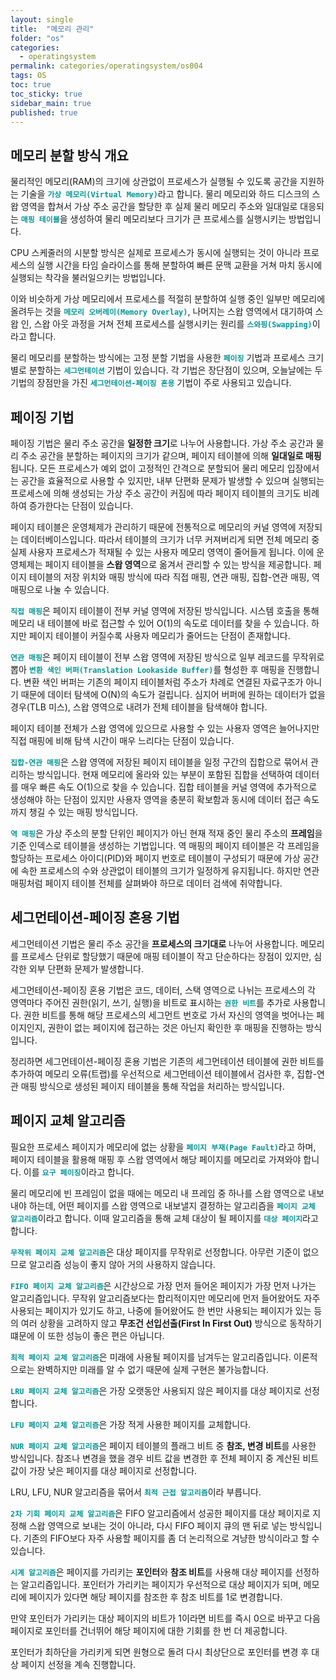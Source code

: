 ```yaml
---
layout: single
title:  "메모리 관리"
folder: "os"
categories:
  - operatingsystem
permalink: categories/operatingsystem/os004
tags: OS
toc: true
toc_sticky: true
sidebar_main: true
published: true
---
```


## 메모리 분할 방식 개요
물리적인 메모리(RAM)의 크기에 상관없이 프로세스가 실행될 수 있도록 공간을 지원하는 기술을 <span style="color: rgb(3, 150, 150); font-weight: bold;">`가상 메모리(Virtual Memory)`</span>라고 합니다. 물리 메모리와 하드 디스크의 스왑 영역을 합쳐서 가상 주소 공간을 할당한 후 실제 물리 메모리 주소와 일대일로 대응되는 <span style="color: rgb(3, 150, 150); font-weight: bold;">`매핑 테이블`</span>을 생성하여 물리 메모리보다 크기가 큰 프로세스를 실행시키는 방법입니다.

CPU 스케줄러의 시분할 방식은 실제로 프로세스가 동시에 실행되는 것이 아니라 프로세스의 실행 시간을 타임 슬라이스를 통해 분할하여 빠른 문맥 교환을 거쳐 마치 동시에 실행되는 착각을 불러일으키는 방법입니다.

이와 비슷하게 가상 메모리에서 프로세스를 적절히 분할하여 실행 중인 일부만 메모리에 올려두는 것을 <span style="color: rgb(3, 150, 150); font-weight: bold;">`메모리 오버레이(Memory Overlay)`</span>, 나머지는 스왑 영역에서 대기하여 스왑 인, 스왑 아웃 과정을 거쳐 전체 프로세스를 실행시키는 원리를 <span style="color: rgb(3, 150, 150); font-weight: bold;">`스와핑(Swapping)`</span>이라고 합니다.

물리 메모리를 분할하는 방식에는 고정 분할 기법을 사용한 <span style="color: rgb(3, 150, 150); font-weight: bold;">`페이징`</span> 기법과 프로세스 크기별로 분할하는 <span style="color: rgb(3, 150, 150); font-weight: bold;">`세그먼테이션`</span> 기법이 있습니다. 각 기법은 장단점이 있으며, 오늘날에는 두 기법의 장점만을 가진 <span style="color: rgb(3, 150, 150); font-weight: bold;">`세그먼테이션-페이징 혼용`</span> 기법이 주로 사용되고 있습니다.

## 페이징 기법
페이징 기법은 물리 주소 공간을 **일정한 크기**로 나누어 사용합니다. 가상 주소 공간과 물리 주소 공간을 분할하는 페이지의 크기가 같으며, 페이지 테이블에 의해 **일대일로 매핑**됩니다. 모든 프로세스가 예외 없이 고정적인 간격으로 분할되어 물리 메모리 입장에서는 공간을 효율적으로 사용할 수 있지만, 내부 단편화 문제가 발생할 수 있으며 실행되는 프로세스에 의해 생성되는 가상 주소 공간이 커짐에 따라 페이지 테이블의 크기도 비례하여 증가한다는 단점이 있습니다.

페이지 테이블은 운영체제가 관리하기 때문에 전통적으로 메모리의 커널 영역에 저장되는 데이터베이스입니다. 따라서 테이블의 크기가 너무 커져버리게 되면 전체 메모리 중 실제 사용자 프로세스가 적재될 수 있는 사용자 메모리 영역이 줄어들게 됩니다. 이에 운영체제는 페이지 테이블을 **스왑 영역**으로 옮겨서 관리할 수 있는 방식을 제공합니다. 페이지 테이블의 저장 위치와 매핑 방식에 따라 직접 매핑, 연관 매핑, 집합-연관 매핑, 역 매핑으로 나눌 수 있습니다.

<span style="color: rgb(3, 150, 150); font-weight: bold;">`직접 매핑`</span>은 페이지 테이블이 전부 커널 영역에 저장된 방식입니다. 시스템 호출을 통해 메모리 내 테이블에 바로 접근할 수 있어 O(1)의 속도로 데이터를 찾을 수 있습니다. 하지만 페이지 테이블이 커질수록 사용자 메모리가 줄어드는 단점이 존재합니다.

<span style="color: rgb(3, 150, 150); font-weight: bold;">`연관 매핑`</span>은 페이지 테이블이 전부 스왑 영역에 저장된 방식으로 일부 레코드를 무작위로 뽑아 <span style="color: rgb(3, 150, 150); font-weight: bold;">`변환 색인 버퍼(Translation Lookaside Buffer)`</span>를 형성한 후 매핑을 진행합니다. 변환 색인 버퍼는 기존의 페이지 테이블처럼 주소가 차례로 연결된 자료구조가 아니기 때문에 데이터 탐색에 O(N)의 속도가 걸립니다. 심지어 버퍼에 원하는 데이터가 없을 경우(TLB 미스), 스왑 영역으로 내려가 전체 테이블을 탐색해야 합니다.

페이지 테이블 전체가 스왑 영역에 있으므로 사용할 수 있는 사용자 영역은 늘어나지만 직접 매핑에 비해 탐색 시간이 매우 느리다는 단점이 있습니다.

<span style="color: rgb(3, 150, 150); font-weight: bold;">`집합-연관 매핑`</span>은 스왑 영역에 저장된 페이지 테이블을 일정 구간의 집합으로 묶어서 관리하는 방식입니다. 현재 메모리에 올라와 있는 부분이 포함된 집합을 선택하여 데이터를 매우 빠른 속도 O(1)으로 찾을 수 있습니다. 집합 테이블을 커널 영역에 추가적으로 생성해야 하는 단점이 있지만 사용자 영역을 충분히 확보함과 동시에 데이터 접근 속도까지 챙길 수 있는 매핑 방식입니다.

<span style="color: rgb(3, 150, 150); font-weight: bold;">`역 매핑`</span>은 가상 주소의 분할 단위인 페이지가 아닌 현재 적재 중인 물리 주소의 **프레임**을 기준 인덱스로 테이블을 생성하는 기법입니다. 역 매핑의 페이지 테이블은 각 프레임을 할당하는 프로세스 아이디(PID)와 페이지 번호로 테이블이 구성되기 때문에 가상 공간에 속한 프로세스의 수와 상관없이 테이블의 크기가 일정하게 유지됩니다. 하지만 연관 매핑처럼 페이지 테이블 전체를 살펴봐야 하므로 데이터 검색에 취약합니다.

## 세그먼테이션-페이징 혼용 기법
세그먼테이션 기법은 물리 주소 공간을 **프로세스의 크기대로** 나누어 사용합니다. 메모리를 프로세스 단위로 할당했기 때문에 매핑 테이블이 작고 단순하다는 장점이 있지만, 심각한 외부 단편화 문제가 발생합니다.

세그먼테이션-페이징 혼용 기법은 코드, 데이터, 스택 영역으로 나뉘는 프로세스의 각 영역마다 주어진 권한(읽기, 쓰기, 실행)을 비트로 표시하는 <span style="color: rgb(3, 150, 150); font-weight: bold;">`권한 비트`</span>를 추가로 사용합니다. 권한 비트를 통해 해당 프로세스의 세그먼트 번호로 가서 자신의 영역을 벗어나는 페이지인지, 권한이 없는 페이지에 접근하는 것은 아닌지 확인한 후 매핑을 진행하는 방식입니다.

정리하면 세그먼테이션-페이징 혼용 기법은 기존의 세그먼테이션 테이블에 권한 비트를 추가하여 메모리 오류(트랩)를 우선적으로 세그먼테이션 테이블에서 검사한 후, 집합-연관 매핑 방식으로 생성된 페이지 테이블을 통해 작업을 처리하는 방식입니다.

## 페이지 교체 알고리즘
필요한 프로세스 페이지가 메모리에 없는 상황을 <span style="color: rgb(3, 150, 150); font-weight: bold;">`페이지 부재(Page Fault)`</span>라고 하며, 페이지 테이블을 활용해 매핑 후 스왑 영역에서 해당 페이지를 메모리로 가져와야 합니다. 이를 <span style="color: rgb(3, 150, 150); font-weight: bold;">`요구 페이징`</span>이라고 합니다.

물리 메모리에 빈 프레임이 없을 때에는 메모리 내 프레임 중 하나를 스왑 영역으로 내보내야 하는데, 어떤 페이지를 스왑 영역으로 내보낼지 결정하는 알고리즘을 <span style="color: rgb(3, 150, 150); font-weight: bold;">`페이지 교체 알고리즘`</span>이라고 합니다. 이때 알고리즘을 통해 교체 대상이 될 페이지를 <span style="color: rgb(3, 150, 150); font-weight: bold;">`대상 페이지`</span>라고 합니다.

<span style="color: rgb(3, 150, 150); font-weight: bold;">`무작위 페이지 교체 알고리즘`</span>은 대상 페이지를 무작위로 선정합니다. 아무런 기준이 없으므로 알고리즘 성능이 좋지 않아 거의 사용하지 않습니다.

<span style="color: rgb(3, 150, 150); font-weight: bold;">`FIFO 페이지 교체 알고리즘`</span>은 시간상으로 가장 먼저 들어온 페이지가 가장 먼저 나가는 알고리즘입니다. 무작위 알고리즘보다는 합리적이지만 메모리에 먼저 들어왔어도 자주 사용되는 페이지가 있기도 하고, 나중에 들어왔어도 한 번만 사용되는 페이지가 있는 등의 여러 상황을 고려하지 않고 **무조건 선입선출(First In First Out)** 방식으로 동작하기 떄문에 이 또한 성능이 좋은 편은 아닙니다.

<span style="color: rgb(3, 150, 150); font-weight: bold;">`최적 페이지 교체 알고리즘`</span>은 미래에 사용될 페이지를 남겨두는 알고리즘입니다. 이론적으로는 완벽하지만 미래를 알 수 없기 때문에 실제 구현은 불가능합니다.

<span style="color: rgb(3, 150, 150); font-weight: bold;">`LRU 페이지 교체 알고리즘`</span>은 가장 오랫동안 사용되지 않은 페이지를 대상 페이지로 선정합니다.

<span style="color: rgb(3, 150, 150); font-weight: bold;">`LFU 페이지 교체 알고리즘`</span>은 가장 적게 사용한 페이지를 교체합니다.

<span style="color: rgb(3, 150, 150); font-weight: bold;">`NUR 페이지 교체 알고리즘`</span>은 페이지 테이블의 플래그 비트 중 **참조, 변경 비트**를 사용한 방식입니다. 참조나 변경을 했을 경우 비트 값을 변경한 후 전체 페이지 중 계산된 비트 값이 가장 낮은 페이지를 대상 페이지로 선정합니다.

LRU, LFU, NUR 알고리즘을 묶어서 <span style="color: rgb(3, 150, 150); font-weight: bold;">`최적 근접 알고리즘`</span>이라 부릅니다.

<span style="color: rgb(3, 150, 150); font-weight: bold;">`2차 기회 페이지 교체 알고리즘`</span>은 FIFO 알고리즘에서 성공한 페이지를 대상 페이지로 지정해 스왑 영역으로 보내는 것이 아니라, 다시 FIFO 페이지 큐의 맨 뒤로 넣는 방식입니다. 기존의 FIFO보다 자주 사용할 페이지를 좀 더 논리적으로 겨냥한 방식이라고 할 수 있습니다.

<span style="color: rgb(3, 150, 150); font-weight: bold;">`시계 알고리즘`</span>은 페이지를 가리키는 **포인터**와 **참조 비트**를 사용해 대상 페이지를 선정하는 알고리즘입니다. 포인터가 가리키는 페이지가 우선적으로 대상 페이지가 되며, 메모리에 페이지가 있다면 해당 페이지를 참조한 후 참조 비트를 1로 변경합니다.

만약 포인터가 가리키는 대상 페이지의 비트가 1이라면 비트를 즉시 0으로 바꾸고 다음 페이지로 포인터를 건너뛰어 해당 페이지에 대한 기회를 한 번 더 제공합니다.

포인터가 최하단을 가리키게 되면 원형으로 돌려 다시 최상단으로 포인터를 변경 후 대상 페이지 선정을 계속 진행합니다.
